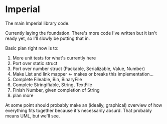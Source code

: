 # Imperial

The main Imperial library code.

Currently laying the foundation. There's more code I've written but it isn't ready yet, so I'll slowly be putting that in.

Basic plan right now is to:

1. More unit tests for what's currently here
2. Port over static struct
3. Port over number struct (Packable, Serializable, Value, Number)
4. Make List and link mapper <- makes or breaks this implementation...
5. Complete Fileable, Bin, BinaryFile
6. Complete Stringifiable, String, TextFile
7. Finish Number, given completion of String
8. plan more

At some point should probably make an (ideally, graphical) overview of how everything fits together because it's necessarily absurd. That probably means UML, but we'll see.
